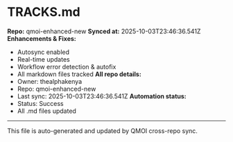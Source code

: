 # TRACKS.md

**Repo:** qmoi-enhanced-new
**Synced at:** 2025-10-03T23:46:36.541Z
**Enhancements & Fixes:**
- Autosync enabled
- Real-time updates
- Workflow error detection & autofix
- All markdown files tracked
**All repo details:**
- Owner: thealphakenya
- Repo: qmoi-enhanced-new
- Last sync: 2025-10-03T23:46:36.541Z
**Automation status:**
- Status: Success
- All .md files updated
---
This file is auto-generated and updated by QMOI cross-repo sync.
